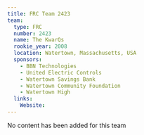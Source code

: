 ```yaml
---
title: FRC Team 2423
team:
  type: FRC
  number: 2423
  name: The KwarQs
  rookie_year: 2008
  location: Watertown, Massachusetts, USA
  sponsors:
    - BBN Technologies
    - United Electric Controls
    - Watertown Savings Bank
    - Watertown Community Foundation
    - Watertown High
  links:
    Website: 
---
```

No content has been added for this team